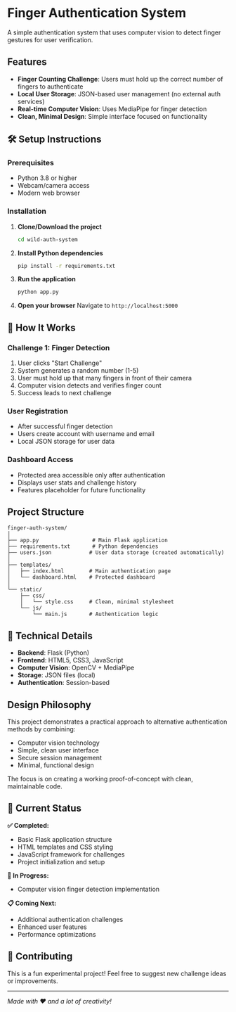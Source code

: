 # Finger Authentication System

A simple authentication system that uses computer vision to detect finger gestures for user verification.

## Features

- **Finger Counting Challenge**: Users must hold up the correct number of fingers to authenticate
- **Local User Storage**: JSON-based user management (no external auth services)
- **Real-time Computer Vision**: Uses MediaPipe for finger detection
- **Clean, Minimal Design**: Simple interface focused on functionality

## 🛠️ Setup Instructions

### Prerequisites
- Python 3.8 or higher
- Webcam/camera access
- Modern web browser

### Installation

1. **Clone/Download the project**
   ```bash
   cd wild-auth-system
   ```

2. **Install Python dependencies**
   ```bash
   pip install -r requirements.txt
   ```

3. **Run the application**
   ```bash
   python app.py
   ```

4. **Open your browser**
   Navigate to `http://localhost:5000`

## 🎯 How It Works

### Challenge 1: Finger Detection
1. User clicks "Start Challenge"
2. System generates a random number (1-5)
3. User must hold up that many fingers in front of their camera
4. Computer vision detects and verifies finger count
5. Success leads to next challenge

### User Registration
- After successful finger detection
- Users create account with username and email
- Local JSON storage for user data

### Dashboard Access
- Protected area accessible only after authentication
- Displays user stats and challenge history
- Features placeholder for future functionality

## Project Structure

```
finger-auth-system/
│
├── app.py                 # Main Flask application
├── requirements.txt       # Python dependencies
├── users.json            # User data storage (created automatically)
│
├── templates/
│   ├── index.html        # Main authentication page
│   └── dashboard.html    # Protected dashboard
│
└── static/
    ├── css/
    │   └── style.css     # Clean, minimal stylesheet
    └── js/
        └── main.js       # Authentication logic
```

## 🔧 Technical Details

- **Backend**: Flask (Python)
- **Frontend**: HTML5, CSS3, JavaScript
- **Computer Vision**: OpenCV + MediaPipe
- **Storage**: JSON files (local)
- **Authentication**: Session-based

## Design Philosophy

This project demonstrates a practical approach to alternative authentication methods by combining:
- Computer vision technology
- Simple, clean user interface
- Secure session management
- Minimal, functional design

The focus is on creating a working proof-of-concept with clean, maintainable code.

## 🚧 Current Status

**✅ Completed:**
- Basic Flask application structure
- HTML templates and CSS styling
- JavaScript framework for challenges
- Project initialization and setup

**🔄 In Progress:**
- Computer vision finger detection implementation

**📋 Coming Next:**
- Additional authentication challenges
- Enhanced user features
- Performance optimizations

## 🤝 Contributing

This is a fun experimental project! Feel free to suggest new challenge ideas or improvements.

---

*Made with ❤️ and a lot of creativity!*
